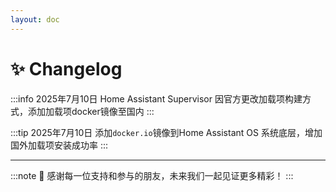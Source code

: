```yaml
--- 
layout: doc 
---
```


# ✨ Changelog


:::info 2025年7月10日
Home Assistant Supervisor 因官方更改加载项构建方式，添加加载项docker镜像至国内
:::

:::tip 2025年7月10日
添加`docker.io`镜像到Home Assistant OS 系统底层，增加国外加载项安装成功率
:::

---

:::note
🚩 感谢每一位支持和参与的朋友，未来我们一起见证更多精彩！
:::

